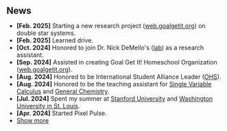 <h1 id="news"></h1>

<h2 style="margin: 60px 0px 10px;">News</h2>

<ul>
  <li><strong>[Feb. 2025]</strong> Starting a new research project (<a href="http://web.goalgetit.org">web.goalgetit.org</a>) on double star systems.</li>
  <li><strong>[Feb. 2025]</strong> Learned drive.</li>
  <li><strong>[Oct. 2024]</strong> Honored to join Dr. Nick DeMello's (<a href="https://spcs.instructure.com/courses/3603">lab</a>) as a research assistant.</li>
  <li><strong>[Sep. 2024]</strong> Assisted in creating Goal Get It! Homeschool Organization (<a href="http://web.goalgetit.org">web.goalgetit.org</a>).</li>
  <li><strong>[Aug. 2024]</strong> Honored to be International Student Alliance Leader (<a href="https://ohs.stanford.edu">OHS</a>).</li>
  <li><strong>[Aug. 2024]</strong> Honored to be the teaching assistant for <a href="https://spcs.instructure.com/courses/8703">Single Variable Calculus</a> and <a href="https://spcs.instructure.com/courses/3603">General Chemistry</a>.</li>
  <li><strong>[Jul. 2024]</strong> Spent my summer at <a href="https://stanford.edu">Stanford University</a> and <a href="https://washu.edu">Washington University in St. Louis</a>.</li>
  <li><strong>[Apr. 2024]</strong> Started Pixel Pulse.</li>
  <li><a href="javascript:toggle_vis('newsmore')">Show more</a></li>
  <div id="newsmore" style="display:none">
    <li><strong>[Oct. 2023]</strong> I proposed <a href="https://www.stanford.edu/">a research project</a> supervised by Stanford faculty.</li>
    <li><strong>[Aug. 2023]</strong> I started a project called <a href="https://www.ohsguide.com/">Stanford OHS Guide</a>.</li>
  </div>
</ul>
